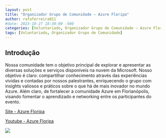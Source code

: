 ```yaml
---
layout: post
title: "Organizador Grupo de Comunidade – Azure Floripa"
author: rafaferreira011
#date: 2023-10-27 18:30:00 -500
categories: [Voluntariado, Organizador Grupo de Comunidade – Azure Floripa]
tags: [Voluntariado, Organizador Grupo de Comunidade]
---
```


## Introdução

Nossa comunidade tem o objetivo principal de explorar e apresentar as diversas soluções e serviços disponíveis na nuvem da Microsoft. Nosso objetivo é claro: compartilhar conhecimento através das experiências vividas e contadas por nossos palestrantes, enriquecendo o grupo com insights valiosos e práticos sobre o que há de mais inovador no mundo Azure.
Além claro, de fortalecer a comunidade Azure em Florianópolis, visando fomentar o aprendizado e networking entre os participantes do evento.


[Site - Azure Floripa](https://azurefloripa.com.br/)

[Youtube - Azure Floripa](https://www.youtube.com/channel/UCXgiLXOwNL33-86Xl_2KMgg)

![](https://stoblobcertificados011.blob.core.windows.net/imagens-blog/posts/azurefloripa.png)
